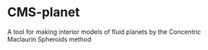 # CMS-planet
A tool for making interior models of fluid planets by the Concentric Maclaurin Spheroids method
